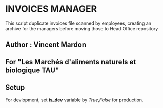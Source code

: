 # INVOICES MANAGER

This script duplicate invoices file scanned by employees, creating an archive for the managers before moving those to Head Office repository

## Author : Vincent Mardon
## For "Les Marchés d'aliments naturels et biologique TAU"

## Setup
For devlopment, set **is_dev** variable by *True*,*False* for production.
